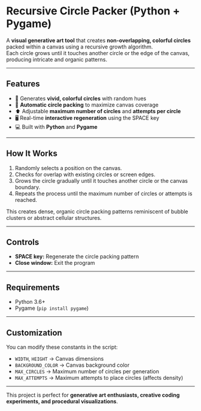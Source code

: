 # Recursive Circle Packer (Python + Pygame)

A **visual generative art tool** that creates **non-overlapping, colorful circles** packed within a canvas using a recursive growth algorithm.  
Each circle grows until it touches another circle or the edge of the canvas, producing intricate and organic patterns.

---

## Features

- 🌈 Generates **vivid, colorful circles** with random hues  
- 🔄 **Automatic circle packing** to maximize canvas coverage  
- ⬆️ Adjustable **maximum number of circles** and **attempts per circle**  
- 🖥️ Real-time **interactive regeneration** using the SPACE key  
- 💻 Built with **Python** and **Pygame**

---

## How It Works

1. Randomly selects a position on the canvas.  
2. Checks for overlap with existing circles or screen edges.  
3. Grows the circle gradually until it touches another circle or the canvas boundary.  
4. Repeats the process until the maximum number of circles or attempts is reached.  

This creates dense, organic circle packing patterns reminiscent of bubble clusters or abstract cellular structures.

---

## Controls

- **SPACE key:** Regenerate the circle packing pattern  
- **Close window:** Exit the program  

---

## Requirements

- Python 3.6+  
- Pygame (`pip install pygame`)  

---

## Customization

You can modify these constants in the script:

- `WIDTH`, `HEIGHT` → Canvas dimensions  
- `BACKGROUND_COLOR` → Canvas background color  
- `MAX_CIRCLES` → Maximum number of circles per generation  
- `MAX_ATTEMPTS` → Maximum attempts to place circles (affects density)  

---

This project is perfect for **generative art enthusiasts, creative coding experiments, and procedural visualizations**.
